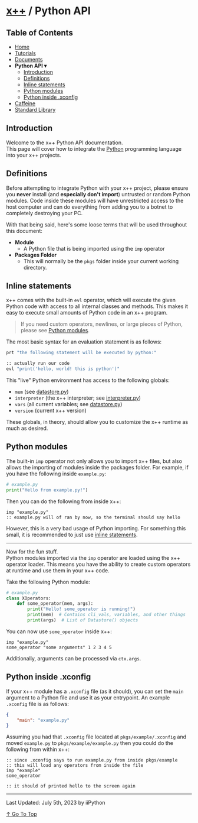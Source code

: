 # [x++](README.md) / Python API

## Table of Contents

- [Home](README.md)
- [Tutorials](tutorials.md)
- [Documents](documents.md)
- **Python API ▾**
    - [Introduction](#introduction)
    - [Definitions](#definitions)
    - [Inline statements](#inline-statements)
    - [Python modules](#python-modules)
    - [Python inside .xconfig](#python-inside-xconfig)
- [Caffeine](caffeine.md)
- [Standard Library](stdlib.md)

## Introduction

Welcome to the x++ Python API documentation.  
This page will cover how to integrate the [Python](https://python.org) programming language into your x++ projects.

## Definitions

Before attempting to integrate Python with your x++ project, please ensure you **never** install (and **especially don't import**) untrusted or random Python modules. Code inside these modules will have unrestricted access to the host computer and can do everything from adding you to a botnet to completely destroying your PC.  

With that being said, here's some loose terms that will be used throughout this document:
- **Module**
    - A Python file that is being imported using the `imp` operator
- **Packages Folder**
    - This will normally be the `pkgs` folder inside your current working directory.


## Inline statements

x++ comes with the built-in `evl` operator, which will execute the given Python code with access to all internal classes and methods. This makes it easy to execute small amounts of Python code in an x++ program.  

> If you need custom operators, newlines, or large pieces of Python, please see [Python modules](#python-modules).

The most basic syntax for an evaluation statement is as follows:
```py
prt "the following statement will be executed by python:"

:: actually run our code
evl "print('hello, world! this is python')"
```  

This "live" Python environment has access to the following globals:
- `mem` (see [datastore.py](https://github.com/iiPythonx/xpp/blob/main/xpp/core/datastore.py))
- `interpreter` (the x++ interpreter; see [interpreter.py](https://github.com/iiPythonx/xpp/blob/main/xpp/core/interpreter.py))
- `vars` (all current variables; see [datastore.py](https://github.com/iiPythonx/xpp/blob/main/xpp/core/datastore.py))
- `version` (current x++ version)

These globals, in theory, should allow you to customize the x++ runtime as much as desired.

## Python modules

The built-in `imp` operator not only allows you to import x++ files, but also allows the importing of modules inside the packages folder. For example, if you have the following inside `example.py`:
```py
# example.py
print("Hello from example.py!")
```

Then you can do the following from inside x++:
```xpp
imp "example.py"
:: example.py will of ran by now, so the terminal should say hello
```

However, this is a very bad usage of Python importing. For something this small, it is recommended to just use [inline statements](#inline-statements).  

---

Now for the fun stuff.  
Python modules imported via the `imp` operator are loaded using the x++ operator loader. This means you have the ability to create custom operators at runtime and use them in your x++ code.  

Take the following Python module:
```py
# example.py
class XOperators:
    def some_operator(mem, args):
        print("Hello! some_operator is running!")
        print(mem)  # Contains cli_vals, variables, and other things
        print(args)  # List of Datastore() objects
```

You can now use `some_operator` inside x++:
```xpp
imp "example.py"
some_operator "some arguments" 1 2 3 4 5
```

Additionally, arguments can be processed via `ctx.args`.

## Python inside .xconfig

If your x++ module has a `.xconfig` file (as it should), you can set the `main` argument to a Python file and use it as your entrypoint. An example `.xconfig` file is as follows:
```json
{
    "main": "example.py"
}
```

Assuming you had that `.xconfig` file located at `pkgs/example/.xconfig` and moved `example.py` to `pkgs/example/example.py` then you could do the following from within x++:
```xpp
:: since .xconfig says to run example.py from inside pkgs/example
:: this will load any operators from inside the file
imp "example"
some_operator

:: it should of printed hello to the screen again
```

---

Last Updated: July 5th, 2023 by iiPython

[↑ Go To Top](#x--python-api)